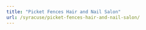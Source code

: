 ```yaml
---
title: "Picket Fences Hair and Nail Salon"
url: /syracuse/picket-fences-hair-and-nail-salon/
---
```

